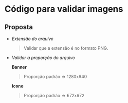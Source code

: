 # Código para validar imagens

## Proposta

- _Extensão do arquivo_

  > Validar que a extensão é no formato PNG.

- _Validar a proporção do arquivo_

    **Banner**

    > Proporção padrão => 1280x640

    **Icone**
    
    > Proporção padrão => 672x672